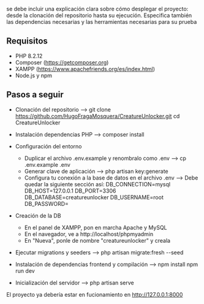 se debe incluir una explicación clara sobre cómo desplegar el proyecto: desde la clonación del repositorio hasta su ejecución. Especifica también las dependencias necesarias y las herramientas necesarias para su prueba

## Requisitos ##
- PHP 8.2.12
- Composer (https://getcomposer.org)
- XAMPP (https://www.apachefriends.org/es/index.html)
- Node.js y npm


## Pasos a seguir ##

- Clonación del repositorio --> git clone https://github.com/HugoFragaMosquera/CreatureUnlocker.git
                                cd CreatureUnlocker
  
- Instalación dependencias PHP --> composer install

- Configuración del entorno
  - Duplicar el archivo .env.example y renombralo como .env --> cp .env.example .env
  - Generar clave de aplicación --> php artisan key:generate
  - Configura tu conexión a la base de datos en el archivo .env --> Debe quedar la siguiente sección así:
                                                                    DB_CONNECTION=mysql
                                                                    DB_HOST=127.0.0.1
                                                                    DB_PORT=3306
                                                                    DB_DATABASE=creatureunlocker
                                                                    DB_USERNAME=root
                                                                    DB_PASSWORD=
- Creación de la DB
  - En el panel de XAMPP, pon en marcha Apache y MySQL
  - En el navegador, ve a http://localhost/phpmyadmin
  - En "Nueva", ponle de nombre "creatureunlocker" y creala

- Ejecutar migrations y seeders --> php artisan migrate:fresh --seed

- Instalación de dependencias frontend y compilación --> npm install
                                                         npm run dev
- Inicialización del servidor --> php artisan serve

El proyecto ya debería estar en fucionamiento en http://127.0.0.1:8000

  
